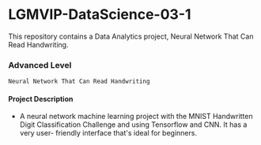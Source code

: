# LGMVIP-DataScience-03-1
This repository contains a Data Analytics project, Neural Network That Can Read Handwriting.

### Advanced Level 
`Neural Network That Can Read Handwriting`

#### Project Description 
- A neural network machine learning project with the MNIST Handwritten Digit Classification Challenge and using Tensorflow and CNN. It has a very user-
friendly interface that's ideal for beginners.
